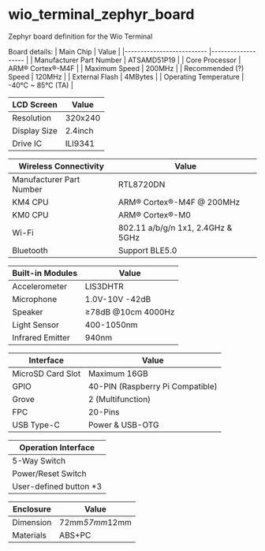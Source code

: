 # wio_terminal_zephyr_board
Zephyr board definition for the Wio Terminal

Board details:
| Main Chip                	| Value             	|
|--------------------------	|-------------------	|
| Manufacturer Part Number 	| ATSAMD51P19       	|
| Core Processor           	| ARM® Cortex®-M4F  	|
| Maximum Speed            	| 200MHz            	|
| Recommended (?) Speed    	| 120MHz            	|
| External Flash           	| 4MBytes           	|
| Operating Temperature    	| -40°C ~ 85°C (TA) 	|



| LCD Screen      	| Value      	|
|-----------------	|------------	|
|   Resolution    	|   320x240  	|
|   Display Size  	|   2.4inch  	|
|   Drive IC      	|   ILI9341  	|



| Wireless Connectivity     	| Value                                	|
|---------------------------	|--------------------------------------	|
| Manufacturer Part Number  	|   RTL8720DN                          	|
|   KM4 CPU                 	|   ARM® Cortex®-M4F @ 200MHz          	|
|   KM0 CPU                 	|   ARM® Cortex®-M0                    	|
|   Wi-Fi                   	|   802.11 a/b/g/n 1x1, 2.4GHz & 5GHz  	|
|   Bluetooth               	|   Support BLE5.0                     	|

| Built-in Modules    	| Value                 	|
|---------------------	|-----------------------	|
| Accelerometer       	|   LIS3DHTR            	|
|   Microphone        	|   1.0V-10V -42dB      	|
|   Speaker           	|   ≥78dB @10cm 4000Hz  	|
|   Light Sensor      	|   400-1050nm          	|
|   Infrared Emitter  	|   940nm               	|

| Interface          	| Value                               	|
|--------------------	|-------------------------------------	|
| MicroSD Card Slot  	|   Maximum 16GB                      	|
|   GPIO             	|   40-PIN (Raspberry Pi Compatible)  	|
|   Grove            	|   2 (Multifunction)                 	|
|   FPC              	|   20-Pins                           	|
|   USB Type-C       	|   Power & USB-OTG                   	|



| Operation Interface      	|
|--------------------------	|
| 5-Way Switch             	|
|   Power/Reset Switch     	|
|   User-defined button *3 	|



| Enclosure    	| Value             	|
|--------------	|-------------------	|
| Dimension    	|   72mm*57mm*12mm  	|
|   Materials  	|   ABS+PC          	|
